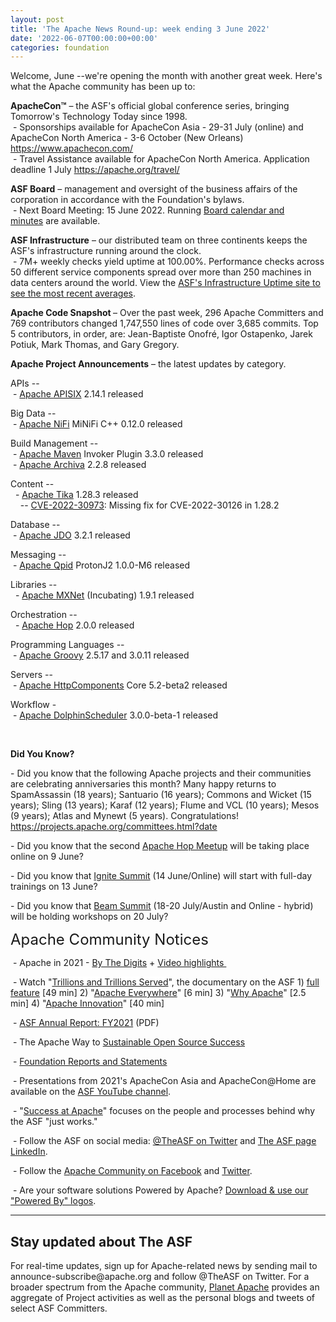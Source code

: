 ```yaml
---
layout: post
title: 'The Apache News Round-up: week ending 3 June 2022'
date: '2022-06-07T00:00:00+00:00'
categories: foundation
---
```

<p><p></p><p></p><p></p><p></p><p>Welcome, June --we're opening the month with another great week. Here's what the Apache community has been up to:</p><p></p><p></p><p></p><p></p><p></p><p></p><p><span style="font-weight: 700;"><span class="il">ApacheCon</span>™</span>&nbsp;– the ASF's official global conference series, bringing Tomorrow's Technology Today since 1998.<br>&nbsp;- Sponsorships available for ApacheCon Asia - 29-31 July (online) and ApacheCon North America - 3-6 October (New Orleans) <a target="_blank" class="c-link" data-stringify-link="https://www.apachecon.com/" data-sk="tooltip_parent" href="https://www.apachecon.com/" rel="noopener noreferrer" tabindex="-1" data-remove-tab-index="true">https://www.apachecon.com/</a><br>&nbsp;- Travel Assistance available for ApacheCon North America. Application deadline 1 July <a target="_blank" class="c-link" data-stringify-link="https://apache.org/travel/" data-sk="tooltip_parent" href="https://apache.org/travel/" rel="noopener noreferrer">https://apache.org/travel/</a></p><p><span style="font-weight: 700;">ASF Board</span>&nbsp;– management and oversight of the business affairs of the corporation in accordance with the Foundation's bylaws.<br>&nbsp;- Next Board Meeting: 15 June 2022. Running&nbsp;<a href="https://apache.org/foundation/board/calendar.html" target="_blank">Board calendar and minutes</a>&nbsp;are available.<br></p><p></p><p><span style="font-weight: 700;">ASF Infrastructure</span>&nbsp;– our distributed team on three continents keeps the ASF's infrastructure running around the clock.<br>&nbsp;- 7M+ weekly checks yield uptime at 100.00%. Performance checks across 50 different service components spread over more than 250 machines in data centers around the world. View the&nbsp;<a href="http://www.apache.org/uptime/" target="_blank">ASF's Infrastructure Uptime site to see the most recent averages</a>. <br></p><p><span style="font-weight: 700;">Apache Code Snapshot&nbsp;</span>– Over the past week, 296 Apache Committers and 769 contributors changed 1,747,550 lines of code over 3,685 commits. Top 5 contributors, in order, are: <span>Jean-Baptiste Onofré, Igor Ostapenko, Jarek Potiuk, Mark Thomas, and Gary Gregory.<br></span></p><p><span style="font-weight: 700;"></span></p><p><span style="font-weight: 700;">Apache Project Announcements</span>&nbsp;– the latest updates by category.</p><p>APIs --<br>
&nbsp;- <a href="https://apisix.apache.org/" target="_blank">Apache </a><span class="il"><a href="https://apisix.apache.org/" target="_blank">APISIX</a></span> 2.14.1 released <br></p>Big Data --<br>&nbsp;- <a href="https://nifi.apache.org/" target="_blank">Apache NiFi</a> MiNiFi C++ 0.12.0 released <a href="https://nifi.apache.org/" rel="noreferrer" target="_blank" data-saferedirecturl="https://www.google.com/url?q=https://nifi.apache.org/&amp;source=gmail&amp;ust=1654354647112000&amp;usg=AOvVaw2O8wVHxppMni7emJAYiorr"></a><p></p><p>
Build Management --<br>&nbsp;- <a href="http://maven.apache.org" target="_blank">Apache </a><span class="il"><a href="http://maven.apache.org" target="_blank">Maven</a></span> Invoker Plugin 3.3.0 released&nbsp; <br>&nbsp;- <a href="https://archiva.apache.org/" target="_blank">Apache </a><span class="il"><a href="https://archiva.apache.org/" target="_blank">Archiva</a></span> 2.2.8 released <br></p><p>Content -- <br>&nbsp; - <a href="https://tika.apache.org/" target="_blank">Apache </a><span class="il"><a href="https://tika.apache.org/" target="_blank">Tika</a></span> 1.28.3 released&nbsp; <br>&nbsp;&nbsp;&nbsp; -- <a href="https://s.apache.org/e4uz4" target="_blank">CVE-2022-30973</a>: Missing fix for CVE-2022-30126 in 1.28.2 <br></p>Database -- <br>&nbsp;- <a href="https://db.apache.org/jdo" target="_blank">Apache </a><span class="il"><a href="https://db.apache.org/jdo" target="_blank">JDO</a></span> 3.2.1 released <p></p><p>Messaging --<br>&nbsp;- <a href="https://qpid.apache.org/" target="_blank">Apache </a><span class="il"><a href="https://qpid.apache.org/" target="_blank">Qpid</a></span> <span class="il">ProtonJ2 1.0.0-M6</span> released&nbsp;</p><p>Libraries --<br>&nbsp; - <a href="http://mxnet.incubator.apache.org" target="_blank">Apache </a><span class="il"><a href="http://mxnet.incubator.apache.org" target="_blank">MXNet</a></span> (Incubating) 1.9.1 released <br></p><p>Orchestration --<br>&nbsp; - <a href="https://hop.apache.org/" target="_blank">Apache </a><span class="il"><a href="https://hop.apache.org/" target="_blank">Hop</a></span> 2.0.0 released <br>
 </p><p>Programming Languages --<br>&nbsp;- <a href="https://groovy.apache.org/" target="_blank">Apache </a><span class="il"><a href="https://groovy.apache.org/" target="_blank">Groovy</a></span> 2.5.17 and 3.0.11 released <br></p><span class="il">Servers -- </span><span class="il"><br>&nbsp;- </span><a href="https://hc.apache.org/" target="_blank">Apache </a><span class="il"><a href="https://hc.apache.org/" target="_blank">HttpComponents</a></span> <span class="il">Core</span> 5.2-beta2 released <span class="il"><br></span><p></p><p><span class="il"></span><span class="il">Workflow - </span><span class="il"><br>&nbsp;- </span><a href="https://dolphinscheduler.apache.org/" target="_blank">Apache </a><span class="il"><a href="https://dolphinscheduler.apache.org/" target="_blank">DolphinScheduler</a></span> 3.0.0-beta-1 released <span class="il"></span></p><p><span style="font-weight: 700;"><br></span></p><p><span style="font-weight: 700;">Did You Know?</span><br></p><p>- Did you know that the following Apache projects and their communities 
are celebrating anniversaries this month? Many happy returns to 
SpamAssassin (18 years); Santuario (16 years); Commons and Wicket (15 
years); Sling (13 years); Karaf (12 years); Flume and VCL (10 years); 
Mesos (9 years); Atlas and Mynewt (5 years). Congratulations!&nbsp; <a target="_blank" class="c-link" data-stringify-link="https://projects.apache.org/committees.html?date" data-sk="tooltip_parent" href="https://projects.apache.org/committees.html?date" rel="noopener noreferrer" tabindex="-1" data-remove-tab-index="true">https://projects.apache.org/committees.html?date</a><span class="c-mrkdwn__br" data-stringify-type="paragraph-break"></span></p><p>- Did you know that the second <a href="https://bit.ly/3ubHGZX" target="_blank">Apache Hop Meetup</a> will be taking place online on 9 June? <br></p><p>- Did you know that <a href="https://ignite-summit.org/" target="_blank">Ignite Summit</a> (14 June/Online) will start with full-day trainings on 13 June?&nbsp; </p><p>- Did you know that <a href="https://2022.beamsummit.org/workshops/" target="_blank">Beam Summit</a> (18-20 July/Austin and Online - hybrid) will be holding workshops on 20 July?&nbsp; <br></p><p><span style="font-size: 24px;">Apache Community Notices</span><br></p><p>&nbsp;- Apache in 2021 -&nbsp;<a href="https://s.apache.org/Apache2021Digits" target="_blank">By The Digits</a>&nbsp;+&nbsp;<a href="https://youtu.be/GU0SV_2tWkU" target="_blank">Video highlights&nbsp;</a></p><p>&nbsp;- Watch "<a href="https://www.youtube.com/watch?v=JUt2nb0mgwg" target="_blank" style="background-color: rgb(255, 255, 255);">Trillions and Trillions Served</a>", the documentary on the ASF 1)&nbsp;<a href="https://www.youtube.com/watch?v=JUt2nb0mgwg" target="_blank" style="background-color: rgb(255, 255, 255);">full feature</a>&nbsp;[49 min] 2) "<a href="https://www.youtube.com/watch?v=nXtIti9jMFI" target="_blank" style="background-color: rgb(255, 255, 255);">Apache Everywhere</a>" [6 min] 3) "<a href="https://www.youtube.com/watch?v=YM5dLvNatRs" target="_blank" style="background-color: rgb(255, 255, 255);">Why Apache</a>" [2.5 min] 4)&nbsp;"<a href="https://www.youtube.com/watch?v=qkvqJaX4S50" target="_blank" style="background-color: rgb(255, 255, 255);">Apache Innovation</a>" [40 min]&nbsp;</p><p>&nbsp;- <a href="https://www.apache.org/foundation/docs/FY2021AnnualReport.pdf" target="_blank">ASF Annual Report: FY2021</a> (PDF)</p><p>&nbsp;- The Apache Way to&nbsp;<a href="https://s.apache.org/GhnI" target="_blank">Sustainable Open Source Success</a>&nbsp;</p><p>&nbsp;-&nbsp;<a href="http://www.apache.org/foundation/reports.html" target="_blank">Foundation Reports and Statements</a><br></p><p>&nbsp;- Presentations from 2021's ApacheCon Asia and ApacheCon@Home are available on the&nbsp;<a href="https://www.youtube.com/c/TheApacheFoundation/" target="_blank" style="background-color: rgb(255, 255, 255);">ASF YouTube channel</a>.</p><p>&nbsp;- "<a href="https://blogs.apache.org/foundation/category/SuccessAtApache" target="_blank">Success at Apache</a>" focuses on the people and processes behind why the ASF "just works."&nbsp;<br></p><div><p>&nbsp;- Follow the ASF on social media:&nbsp;<a href="https://twitter.com/TheASF" target="_blank" style="background-color: rgb(255, 255, 255);">@TheASF on Twitter</a>&nbsp;and&nbsp;<a href="https://www.linkedin.com/company/the-apache-software-foundation" target="_blank" style="background-color: rgb(255, 255, 255);">The ASF page LinkedIn</a>.&nbsp;<br></p></div><div><p>&nbsp;- Follow the&nbsp;<a href="https://www.facebook.com/ApacheSoftwareFoundation/" target="_blank">Apache Community on Facebook</a>&nbsp;and&nbsp;<a href="https://twitter.com/ApacheCommunity" target="_blank">Twitter</a>.&nbsp;</p></div><div>&nbsp;- Are your software solutions Powered by Apache?&nbsp;<a href="http://www.apache.org/foundation/press/kit/#poweredby" target="_blank">Download &amp; use our "Powered By" logos</a>.<br></div><p><span class="LrzXr"></span><span class="LrzXr"></span></p><div><hr><h2>Stay updated about The ASF</h2><p>For real-time updates, sign up for Apache-related news by sending mail to announce-subscribe@apache.org and follow @TheASF on Twitter. For a broader spectrum from the Apache community,&nbsp;<a href="https://twitter.com/PlanetApache" target="_blank">Planet Apache</a>&nbsp;provides an aggregate of Project activities as well as the personal blogs and tweets of select ASF Committers.</p></div><p></p><p></p><p></p><p><br></p><p></p></p>
